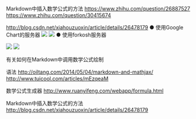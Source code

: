 Markdown中插入数学公式的方法
https://www.zhihu.com/question/26887527
https://www.zhihu.com/question/30415674
 
 
http://blog.csdn.net/xiahouzuoxin/article/details/26478179
  ● 使用Google Chart的服务器
<img src="http://chart.googleapis.com/chart?cht=tx&chl= 在此插入Latex公式" style="border:none;">
<img src="http://chart.googleapis.com/chart?cht=tx&chl=\Large x=\frac{-b\pm\sqrt{b^2-4ac}}{2a}" style="border:none;">
  ● 使用forkosh服务器
 
<img src="http://www.forkosh.com/mathtex.cgi? 在此处插入Latex公式">
<img src="http://www.forkosh.com/mathtex.cgi? \Large x=\frac{-b\pm\sqrt{b^2-4ac}}{2a}">


有关如何在Markdown中调用数学公式绘制

语法 http://oiltang.com/2014/05/04/markdown-and-mathjax/ http://www.tuicool.com/articles/mEzqeaM

数学公式生成器 http://www.ruanyifeng.com/webapp/formula.html

Markdown中插入数学公式的方法 http://blog.csdn.net/xiahouzuoxin/article/details/26478179
